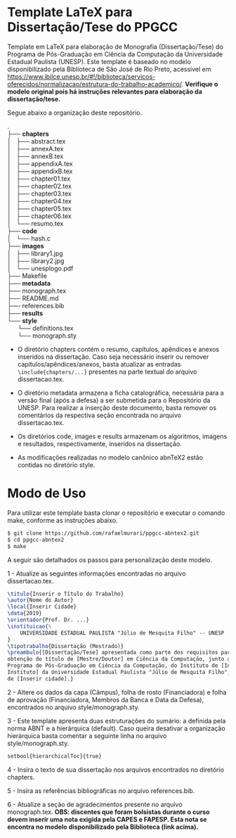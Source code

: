 # Template LaTeX para Dissertação/Tese do PPGCC

Template em LaTeX para elaboração de Monografia (Dissertação/Tese) do Programa
de Pós-Graduação em Ciência da Computação da Universidade Estadual Paulista
(UNESP). Este template é baseado no modelo disponibilizado pela Biblioteca de
São José de Rio Preto, acessível em <https://www.ibilce.unesp.br/#!/biblioteca/servicos-oferecidos/normalizacao/estrutura-do-trabalho-academico/>. **Verifique o modelo original
pois há instruções relevantes para elaboração da dissertação/tese.**

Segue abaixo a organização deste repositório.

.  
├── **chapters**  
│   ├── abstract.tex  
│   ├── annexA.tex  
│   ├── annexB.tex  
│   ├── appendixA.tex  
│   ├── appendixB.tex  
│   ├── chapter01.tex  
│   ├── chapter02.tex  
│   ├── chapter03.tex  
│   ├── chapter04.tex  
│   ├── chapter05.tex  
│   ├── chapter06.tex  
│   └── resumo.tex  
├── **code**  
│   └── hash.c  
├── **images**  
│   ├── library1.jpg  
│   ├── library2.jpg  
│   └── unesplogo.pdf  
├── Makefile  
├── **metadata**    
├── monograph.tex  
├── README.md  
├── references.bib  
├── **results**  
└── **style**  
&nbsp; &nbsp; &nbsp; └── definitions.tex  
&nbsp; &nbsp; &nbsp; └── monograph.sty

* O diretório chapters contém o resumo, capítulos, apêndices e anexos inseridos
na dissertação. Caso seja necessário inserir ou remover capítulos/apêndices/anexos,
basta atualizar as entradas `\include{chapters/...}` presentes na parte textual
do arquivo dissertacao.tex.

* O diretório metadata armazena a ficha catalográfica, necessária para a versão
final (após a defesa) a ser submetida para o Repositório da UNESP. Para realizar
a inserção deste documento, basta remover os comentários da respectiva seção
encontrada no arquivo dissertacao.tex.

* Os diretórios code, images e results armazenam os algoritmos, imagens e
resultados, respectivamente, inseridos na dissertação.

* As modificações realizadas no modelo canônico abnTeX2 estão contidas no
diretório style.

# Modo de Uso

Para utilizar este template basta clonar o repositório e executar o comando
make, conforme as instruções abaixo.

```bash
$ git clone https://github.com/rafaelmurari/ppgcc-abntex2.git
$ cd ppgcc-abntex2
$ make
```

A seguir são detalhados os passos para personalização deste modelo.

1 - Atualize as seguintes informações encontradas no arquivo dissertacao.tex. 

```latex
\titulo{Inserir o Título do Trabalho}                                           
\autor{Nome do Autor}                                                           
\local{Inserir Cidade}
\data{2019}                                                                     
\orientador{Prof. Dr. ...}                                                      
\instituicao{%                                                                  
    UNIVERSIDADE ESTADUAL PAULISTA "Júlio de Mesquita Filho" -- UNESP             
}                                                                               
\tipotrabalho{Dissertação (Mestrado)}                                           
\preambulo{[Dissertação/Tese] apresentada como parte dos requisitos para
obtenção do título de [Mestre/Doutor] em Ciência da Computação, junto ao
Programa de Pós-Graduação em Ciência da Computação, do Instituto de [Inserir o
Instituto] da Universidade Estadual Paulista "Júlio de Mesquita Filho", Câmpus
de [Inserir cidade].} 
```

2 - Altere os dados da capa (Câmpus), folha de rosto (Financiadora) e folha de
aprovação (Financiadora, Membros da Banca e Data da Defesa), encontrados no
arquivo style/monograph.sty.

3 - Este template apresenta duas estruturações do sumário: a definida pela
norma ABNT e a hierárquica (default). Caso queira desativar a organização
hierárquica basta comentar a seguinte linha no arquivo style/monograph.sty.

```latex
setbool{hierarchicalToc}{true} 
```

4 - Insira o texto de sua dissertação nos arquivos encontrados no diretório
chapters.

5 - Insira as referências bibliográficas no arquivo references.bib.

6 - Atualize a seção de agradecimentos presente no arquivo monograph.tex.
**OBS: discentes que foram bolsistas durante o curso devem inserir uma nota
exigida pela CAPES e FAPESP. Esta nota se encontra no modelo disponibilizado
pela Biblioteca (link acima).**
